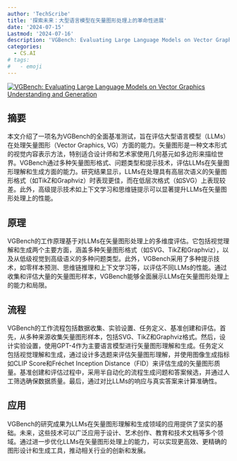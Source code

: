 ```yaml
---
author: 'TechScribe'
title: '探索未来：大型语言模型在矢量图形处理上的革命性进展'
date: '2024-07-15'
Lastmod: '2024-07-16'
description: 'VGBench: Evaluating Large Language Models on Vector Graphics Understanding and Generation'
categories:
  - CS.AI
# tags:
#   - emoji
---
```


[![VGBench: Evaluating Large Language Models on Vector Graphics Understanding and Generation](https://arxiv-research-1301205113.cos.ap-guangzhou.myqcloud.com/images/2407.10972v1.pdf_0.jpg)](https://arxiv.org/abs/2407.10972v1)

## 摘要

本文介绍了一项名为VGBench的全面基准测试，旨在评估大型语言模型（LLMs）在处理矢量图形（Vector Graphics, VG）方面的能力。矢量图形是一种文本形式的视觉内容表示方法，特别适合设计师和艺术家使用几何基元如多边形来描绘世界。VGBench通过多种矢量图形格式、问题类型和提示技术，评估LLMs在矢量图形理解和生成方面的能力。研究结果显示，LLMs在处理具有高层次语义的矢量图形格式（如TikZ和Graphviz）时表现更佳，而在低层次格式（如SVG）上表现较差。此外，高级提示技术如上下文学习和思维链提示可以显著提升LLMs在矢量图形处理上的性能。<!--more-->

## 原理

VGBench的工作原理基于对LLMs在矢量图形处理上的多维度评估。它包括视觉理解和生成两个主要方面，涵盖多种矢量图形格式（如SVG、TikZ和Graphviz），以及从低级视觉到高级语义的多种问题类型。此外，VGBench采用了多种提示技术，如零样本预测、思维链推理和上下文学习等，以评估不同LLMs的性能。通过收集和评估大量的矢量图形样本，VGBench能够全面展示LLMs在矢量图形处理上的能力和局限。

## 流程

VGBench的工作流程包括数据收集、实验设置、任务定义、基准创建和评估。首先，从多种来源收集矢量图形样本，包括SVG、TikZ和Graphviz格式。然后，设计实验设置，使用GPT-4作为主要语言模型进行矢量图形理解和生成。任务定义包括视觉理解和生成，通过设计多选题来评估矢量图形理解，并使用图像生成指标如CLIP Score和Fréchet Inception Distance（FID）来评估生成的矢量图形质量。基准创建和评估过程中，采用半自动化的流程生成问题和答案候选，并通过人工筛选确保数据质量。最后，通过对比LLMs的响应与真实答案来计算准确性。

## 应用

VGBench的研究成果为LLMs在矢量图形理解和生成领域的应用提供了坚实的基础。未来，这些技术可以广泛应用于设计、艺术创作、教育和技术文档等多个领域。通过进一步优化LLMs在矢量图形处理上的能力，可以实现更高效、更精确的图形设计和生成工具，推动相关行业的创新和发展。